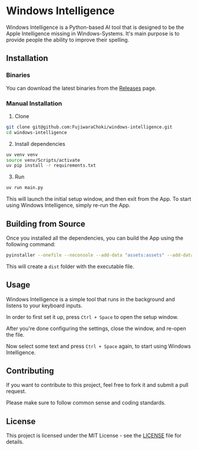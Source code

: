 # Windows Intelligence

Windows Intelligence is a Python-based AI tool that is designed to be the Apple Intelligence missing in Windows-Systems. It's main purpose is to provide people the ability to improve their spelling.

## Installation

### Binaries

You can download the latest binaries from the [Releases](https://github.com/FujiwaraChoki/windows-intelligence/releases) page.


### Manual Installation

1. Clone

```bash
git clone git@github.com:FujiwaraChoki/windows-intelligence.git
cd windows-intelligence
```

2. Install dependencies

```bash
uv venv venv
source venv/Scripts/activate
uv pip install -r requirements.txt
```

3. Run

```bash
uv run main.py
```

This will launch the initial setup window, and then exit from the App. To start using Windows Intelligence, simply re-run the App.


## Building from Source

Once you installed all the dependencies, you can build the App using the following command:

```bash
pyinstaller --onefile --noconsole --add-data "assets:assets" --add-data "ui:ui" main.py
```

This will create a `dist` folder with the executable file.

## Usage

Windows Intelligence is a simple tool that runs in the background and listens to your keyboard inputs.

In order to first set it up, press `Ctrl + Space` to open the setup window.

After you're done configuring the settings, close the window, and re-open the file.

Now select some text and press `Ctrl + Space` again, to start using Windows Intelligence.

## Contributing

If you want to contribute to this project, feel free to fork it and submit a pull request.

Please make sure to follow common sense and coding standards.

## License

This project is licensed under the MIT License - see the [LICENSE](LICENSE) file for details.
